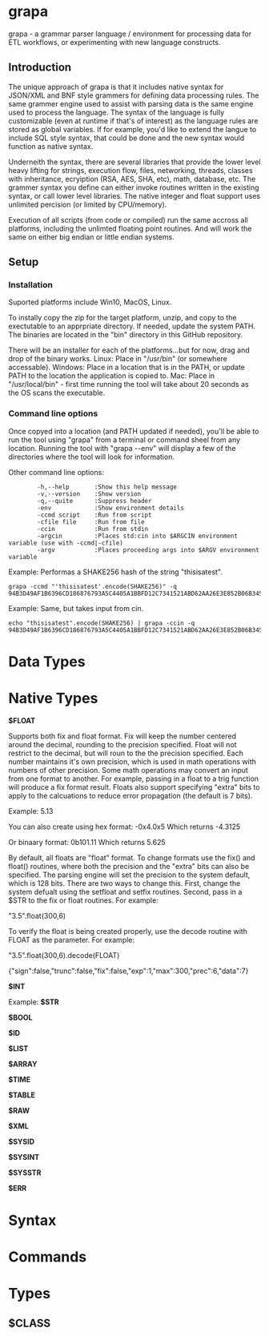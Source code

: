 # grapa
grapa - a grammar parser language / environment for processing data for ETL workflows, or experimenting with new language constructs. 

## Introduction
The unique approach of grapa is that it includes native syntax for JSON/XML and BNF style grammers for defining data processing rules. The same grammer engine used to assist with parsing data is the same engine used to process the language. The syntax of the language is fully customizable (even at runtime if that's of interest) as the language rules are stored as global variables. If for example, you'd like to extend the langue to include SQL style syntax, that could be done and the new syntax would function as native syntax. 

Underneith the syntax, there are several libraries that provide the lower level heavy lifting for strings, execution flow, files, networking, threads, classes with inheritance, ecryiption (RSA, AES, SHA, etc), math, database, etc. The grammer syntax you define can either invoke routines written in the existing syntax, or call lower level libraries. The native integer and float support uses unlimited percision (or limited by CPU/memory). 

Execution of all scripts (from code or compiled) run the same accross all platforms, including the unlimted floating point routines. And will work the same on either big endian or little endian systems. 

## Setup
### Installation
Suported platforms include Win10, MacOS, Linux.

To instally copy the zip for the target platform, unzip, and copy to the exectutable to an apprpriate directory. If needed, update the system PATH. The binaries are located in the "bin" directory in this GitHub repository.

There will be an installer for each of the platforms...but for now, drag and drop of the binary works.
Linux: Place in "/usr/bin" (or somewhere accessable). 
Windows: Place in a location that is in the PATH, or update PATH to the location the application is copied to.
Mac: Place in "/usr/local/bin" - first time running the tool will take about 20 seconds as the OS scans the executable. 

### Command line options

Once copyed into a location (and PATH updated if needed), you'll be able to run the tool using "grapa" from a terminal or command sheel from any location. Running the tool with "grapa --env" will display a few of the directories where the tool will look for information.

Other command line options:
```
        -h,--help       :Show this help message
        -v,--version    :Show version
        -q,--quite      :Suppress header
        -env            :Show environment details
        -ccmd script    :Run from script
        -cfile file     :Run from file
        -ccin           :Run from stdin
        -argcin         :Places std:cin into $ARGCIN environment variable (use with -ccmd|-cfile)
        -argv           :Places proceeding args into $ARGV environment variable
```

Example: Performas a SHAKE256 hash of the string "thisisatest".
```
grapa -ccmd "'thisisatest'.encode(SHAKE256)" -q
94B3D49AF1B6396CD186876793A5C4405A1BBFD12C7341521ABD62AA26E3E852B06B345D82126B1D864DFA885B6DC791D21A318259D307D76D7946D1EFF9DA54
```

Example: Same, but takes input from cin. 
```
echo "thisisatest".encode(SHAKE256) | grapa -ccin -q
94B3D49AF1B6396CD186876793A5C4405A1BBFD12C7341521ABD62AA26E3E852B06B345D82126B1D864DFA885B6DC791D21A318259D307D76D7946D1EFF9DA54
```

# Data Types

# Native Types

**$FLOAT**

Supports both fix and float format. Fix will keep the number centered around the decimal, rounding to the precision specified. Float will not restrict to the decimal, but will roun to the the  precision specified. Each number maintains it's own precision, which is used in math operations with numbers of other precision. Some math operations may convert an input from one format to another. For example, passing in a float to a trig function will produce a fix format result. Floats also support specifying "extra" bits to apply to the calcuations to reduce error propagation (the default is 7 bits). 

Example: 5.13

You can also create using hex format: -0x4.0x5
Which returns -4.3125

Or binaary format: 0b101.11
Which returns 5.625

By default, all floats are "float" format. To change formats use the fix() and float() routines, where both the precision and the "extra" bits can also be specified. The parsing engine will set the precision to the system default, which is 128 bits. There are two ways to change this. First, change the system defualt using the setfloat and setfix routines. Second, pass in a $STR to the fix or float routines. For example:

"3.5".float(300,6)

To verify the float is being created properly, use the decode routine with FLOAT as the parameter. For example:

"3.5".float(300,6).decode(FLOAT)

{"sign":false,"trunc":false,"fix":false,"exp":1,"max":300,"prec":6,"data":7}



**$INT**

Example:
**$STR**

**$BOOL**

**$ID**

**$LIST**

**$ARRAY**

**$TIME**

**$TABLE**

**$RAW**

**$XML**



**$SYSID**

**$SYSINT**

**$SYSSTR**

**$ERR**


# Syntax


# Commands

# Types

## $CLASS

